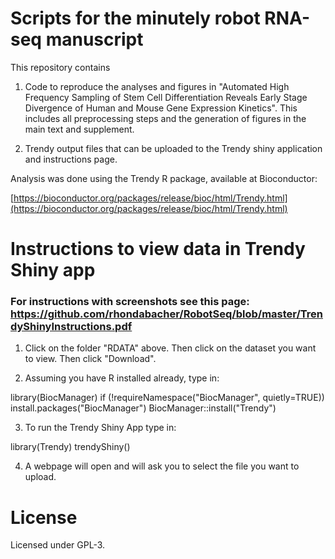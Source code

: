 # Scripts for the minutely robot RNA-seq manuscript


This repository contains 

1. Code to reproduce the analyses and figures in "Automated High Frequency Sampling of Stem Cell Differentiation Reveals Early Stage Divergence of Human and Mouse Gene Expression Kinetics". This includes all preprocessing steps and the generation of figures in the main text and supplement. 

2. Trendy output files that can be uploaded to the Trendy shiny application and instructions page.

Analysis was done using the Trendy R package, available at Bioconductor:

[https://bioconductor.org/packages/release/bioc/html/Trendy.html](https://bioconductor.org/packages/release/bioc/html/Trendy.html)


# Instructions to view data in Trendy Shiny app

### For instructions with screenshots see this page: https://github.com/rhondabacher/RobotSeq/blob/master/TrendyShinyInstructions.pdf


1. Click on the folder "RDATA" above. Then click on the dataset you want to view. Then click "Download".

2. Assuming you have R installed already, type in:

library(BiocManager)
if (!requireNamespace("BiocManager", quietly=TRUE)) install.packages("BiocManager")
BiocManager::install("Trendy")

3. To run the Trendy Shiny App type in:

library(Trendy)
trendyShiny()

4. A webpage will open and will ask you to select the file you want to upload. 



# License

Licensed under GPL-3.

